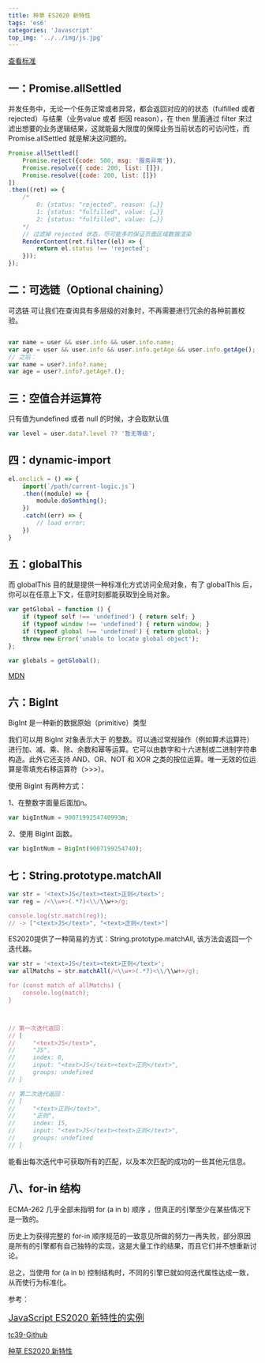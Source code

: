 ```yaml
---
title: 种草 ES2020 新特性
tags: 'es6'
categories: 'Javascript'
top_img: '../../img/js.jpg'
---
```



<a href="https://prop-tc39.now.sh/" target="_blank">查看标准</a>
        
        
## 一：Promise.allSettled


并发任务中，无论一个任务正常或者异常，都会返回对应的的状态（fulfilled 或者 rejected）与结果（业务value 或者 拒因 reason），在 then 里面通过 filter 来过滤出想要的业务逻辑结果，这就能最大限度的保障业务当前状态的可访问性，而 Promise.allSettled 就是解决这问题的。



``` javascript
Promise.allSettled([
    Promise.reject({code: 500, msg: '服务异常'}),
    Promise.resolve({ code: 200, list: []}),
    Promise.resolve({code: 200, list: []})
])
.then((ret) => {
    /*
        0: {status: "rejected", reason: {…}}
        1: {status: "fulfilled", value: {…}}
        2: {status: "fulfilled", value: {…}}
    */
    // 过滤掉 rejected 状态，尽可能多的保证页面区域数据渲染
    RenderContent(ret.filter((el) => {
        return el.status !== 'rejected';
    }));
});
```




## 二：可选链（Optional chaining）
可选链 可让我们在查询具有多层级的对象时，不再需要进行冗余的各种前置校验。




``` javascript

var name = user && user.info && user.info.name;
var age = user && user.info && user.info.getAge && user.info.getAge();
// 之后：
var name = user?.info?.name;
var age = user?.info?.getAge?.();
```


## 三：空值合并运算符


只有值为undefined 或者 null  的时候，才会取默认值


``` javascript
var level = user.data?.level ?? '暂无等级';
```


## 四：dynamic-import


``` javascript
el.onclick = () => {
    import(`/path/current-logic.js`)
    .then((module) => {
        module.doSomthing();
    })
    .catch((err) => {
        // load error;
    })
}
```


## 五：globalThis


而 globalThis 目的就是提供一种标准化方式访问全局对象，有了 globalThis 后，你可以在任意上下文，任意时刻都能获取到全局对象。



``` javascript
var getGlobal = function () { 
    if (typeof self !== 'undefined') { return self; } 
    if (typeof window !== 'undefined') { return window; } 
    if (typeof global !== 'undefined') { return global; } 
    throw new Error('unable to locate global object'); 
}; 

var globals = getGlobal(); 

```



<a href="https://developer.mozilla.org/zh-CN/docs/Web/JavaScript/Reference/Global_Objects/globalThis" target="_blank">MDN</a>


## 六：BigInt


BigInt 是一种新的数据原始（primitive）类型



我们可以用 BigInt 对象表示大于  的整数。可以通过常规操作（例如算术运算符）进行加、减、乘、除、余数和幂等运算。它可以由数字和十六进制或二进制字符串构造。此外它还支持 AND、OR、NOT 和 XOR 之类的按位运算。唯一无效的位运算是零填充右移运算符（>>>）。


使用 BigInt 有两种方式：

1、在整数字面量后面加n。


``` javascript
var bigIntNum = 9007199254740993n;
```
2、使用 BigInt 函数。

``` javascript
var bigIntNum = BigInt(9007199254740);
```


## 七：String.prototype.matchAll


``` javascript
var str = '<text>JS</text><text>正则</text>';
var reg = /<\\w+>(.*?)<\\/\\w+>/g;

console.log(str.match(reg));
// -> ["<text>JS</text>", "<text>正则</text>"]
```



ES2020提供了一种简易的方式：String.prototype.matchAll, 该方法会返回一个迭代器。

``` javascript
var str = '<text>JS</text><text>正则</text>';
var allMatchs = str.matchAll(/<\\w+>(.*?)<\\/\\w+>/g);

for (const match of allMatchs) {
    console.log(match);
}



// 第一次迭代返回：
// [
//     "<text>JS</text>", 
//     "JS", 
//     index: 0, 
//     input: "<text>JS</text><text>正则</text>", 
//     groups: undefined
// ]

// 第二次迭代返回：
// [
//     "<text>正则</text>", 
//     "正则", 
//     index: 15, 
//     input: "<text>JS</text><text>正则</text>", 
//     groups: undefined
// ]
```

能看出每次迭代中可获取所有的匹配，以及本次匹配的成功的一些其他元信息。

## 八、for-in 结构

    

ECMA-262 几乎全部未指明 for (a in b) 顺序 ，但真正的引擎至少在某些情况下是一致的。

历史上为获得完整的 for-in 顺序规范的一致意见所做的努力一再失败，部分原因是所有的引擎都有自己独特的实现，这是大量工作的结果，而且它们并不想重新讨论。

总之，当使用 for (a in b) 控制结构时，不同的引擎已就如何迭代属性达成一致，从而使行为标准化。








参考：
<span style="font-size: large;">

<a href="https://learnku.com/f2e/t/39536?order_by=created_at&" target="_blank" style="font-weight: normal; font-size: large;">JavaScript ES2020 新特性的实例</a>



<a href="https://github.com/tc39/proposals/blob/master/finished-proposals.md" target="_blank">tc39-Github</a>



<a href="https://dev.to/carlillo/es2020-features-in-simple-examples-1513" target="_blank"><i></i></a>
<a href="https://zhuanlan.zhihu.com/p/100251213" target="_blank">种草 ES2020 新特性</a>